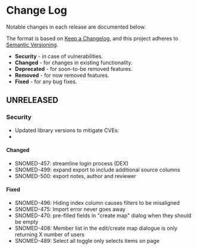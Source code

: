 # Change Log

Notable changes in each release are documented below.

The format is based on [Keep a Changelog](https://keepachangelog.com/en/1.0.0/),
and this project adheres to [Semantic Versioning](https://semver.org/spec/v2.0.0.html).

* **Security**   - in case of vulnerabilities.
* **Changed**    - for changes in existing functionality.
* **Deprecated** - for soon-to-be removed features.
* **Removed**    - for now removed features.
* **Fixed**      - for any bug fixes.

## UNRELEASED

### Security

- Updated library versions to mitigate CVEs:
 -

#### Changed

- SNOMED-457: streamline login process (DEX)
- SNOMED-499: expand export to include additional source columns
- SNOMED-500: export notes, author and reviewer

#### Fixed

- SNOMED-496: Hiding index column causes filters to be misaligned
- SNOMED-475: Import error never goes away
- SNOMED-470: pre-filled fields in "create map" dialog when they should be empty
- SNOMED-408: Member list in the edit/create map dialogue is only returning X number of users
- SNOMED-489: Select all toggle only selects items on page
